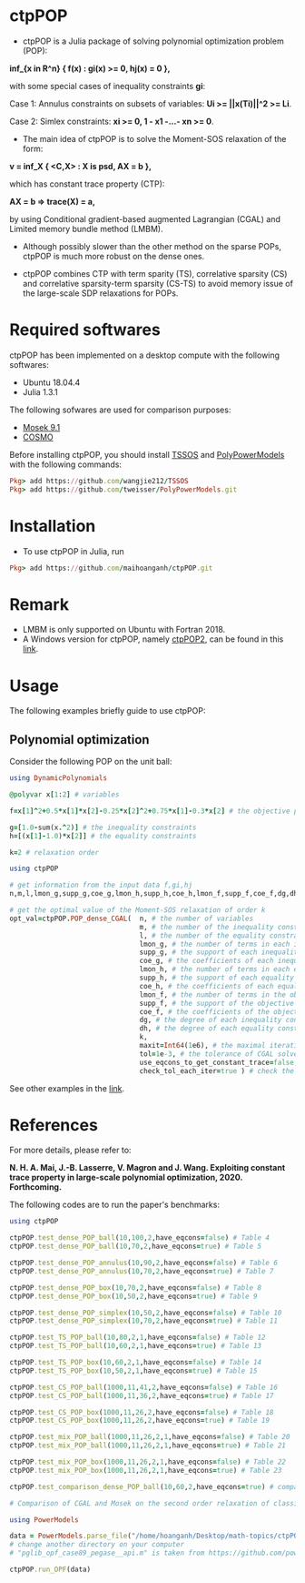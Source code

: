 # ctpPOP
- ctpPOP is a Julia package of solving polynomial optimization problem (POP):

**inf_{x in R^n} { f(x) : gi(x) >= 0, hj(x) = 0 },**

with some special cases of inequality constraints **gi**:

Case 1: Annulus constraints on subsets of variables: **Ui >= ||x(Ti)||^2 >= Li**.

Case 2: Simlex constraints: **xi >= 0, 1 - x1 -...- xn >= 0**.

- The main idea of ctpPOP is to solve the Moment-SOS relaxation of the form:

**v = inf_X { <C,X> : X is psd, AX = b },**

which has constant trace property (CTP):

**AX = b => trace(X) = a,**

by using Conditional gradient-based augmented Lagrangian (CGAL) and Limited memory bundle method (LMBM).

- Although possibly slower than the other method on the sparse POPs, ctpPOP is much more robust on the dense ones.

- ctpPOP combines CTP with term sparity (TS), correlative sparsity (CS) and correlative sparsity-term sparsity (CS-TS) to avoid memory issue of the large-scale SDP relaxations for POPs.


# Required softwares
ctpPOP has been implemented on a desktop compute with the following softwares:
- Ubuntu 18.04.4
- Julia 1.3.1

The following sofwares are used for comparison purposes:
- [Mosek 9.1](https://www.mosek.com)
- [COSMO](https://github.com/oxfordcontrol/COSMO.jl)

Before installing ctpPOP, you should install [TSSOS](https://github.com/wangjie212/TSSOS) and [PolyPowerModels](https://github.com/tweisser/PolyPowerModels) with the following commands:
```ruby
Pkg> add https://github.com/wangjie212/TSSOS
Pkg> add https://github.com/tweisser/PolyPowerModels.git
```

# Installation
- To use ctpPOP in Julia, run
```ruby
Pkg> add https://github.com/maihoanganh/ctpPOP.git
```

# Remark
- LMBM is only supported on Ubuntu with Fortran 2018.
- A Windows version for ctpPOP, namely [ctpPOP2](https://github.com/maihoanganh/ctpPOP2), can be found in this [link](https://github.com/maihoanganh/ctpPOP2).

# Usage
The following examples briefly guide to use ctpPOP:

## Polynomial optimization
Consider the following POP on the unit ball:
```ruby
using DynamicPolynomials

@polyvar x[1:2] # variables

f=x[1]^2+0.5*x[1]*x[2]-0.25*x[2]^2+0.75*x[1]-0.3*x[2] # the objective polynomial to minimize

g=[1.0-sum(x.^2)] # the inequality constraints
h=[(x[1]-1.0)*x[2]] # the equality constraints

k=2 # relaxation order

using ctpPOP

# get information from the input data f,gi,hj
n,m,l,lmon_g,supp_g,coe_g,lmon_h,supp_h,coe_h,lmon_f,supp_f,coe_f,dg,dh=ctpPOP.get_info(x,f,g,h,sparse=false);

# get the optimal value of the Moment-SOS relaxation of order k
opt_val=ctpPOP.POP_dense_CGAL(  n, # the number of variables
                                m, # the number of the inequality constraints
                                l, # the number of the equality constraints
                                lmon_g, # the number of terms in each inequality constraint
                                supp_g, # the support of each inequality constraint
                                coe_g, # the coefficients of each inequality constraint
                                lmon_h, # the number of terms in each equality constraint
                                supp_h, # the support of each equality constraint
                                coe_h, # the coefficients of each equality constraint
                                lmon_f, # the number of terms in the objective polynomial
                                supp_f, # the support of the objective polynomial
                                coe_f, # the coefficients of the objective polynomial
                                dg, # the degree of each inequality constraint
                                dh, # the degree of each equality constraint
                                k,
                                maxit=Int64(1e6), # the maximal iteration of CGAL solver
                                tol=1e-3, # the tolerance of CGAL solver
                                use_eqcons_to_get_constant_trace=false, # use the equality constraints to get constant trace
                                check_tol_each_iter=true ) # check the tolerance at each iteration
```

See other examples in the [link](https://github.com/maihoanganh/ctpPOP/tree/main/examples).


# References
For more details, please refer to:

**N. H. A. Mai, J.-B. Lasserre, V. Magron and J. Wang. Exploiting constant trace property in large-scale polynomial optimization, 2020. Forthcoming.**

The following codes are to run the paper's benchmarks:
```ruby
using ctpPOP

ctpPOP.test_dense_POP_ball(10,100,2,have_eqcons=false) # Table 4
ctpPOP.test_dense_POP_ball(10,70,2,have_eqcons=true) # Table 5

ctpPOP.test_dense_POP_annulus(10,90,2,have_eqcons=false) # Table 6
ctpPOP.test_dense_POP_annulus(10,70,2,have_eqcons=true) # Table 7

ctpPOP.test_dense_POP_box(10,70,2,have_eqcons=false) # Table 8
ctpPOP.test_dense_POP_box(10,50,2,have_eqcons=true) # Table 9

ctpPOP.test_dense_POP_simplex(10,50,2,have_eqcons=false) # Table 10
ctpPOP.test_dense_POP_simplex(10,70,2,have_eqcons=true) # Table 11

ctpPOP.test_TS_POP_ball(10,80,2,1,have_eqcons=false) # Table 12
ctpPOP.test_TS_POP_ball(10,60,2,1,have_eqcons=true) # Table 13

ctpPOP.test_TS_POP_box(10,60,2,1,have_eqcons=false) # Table 14
ctpPOP.test_TS_POP_box(10,50,2,1,have_eqcons=true) # Table 15

ctpPOP.test_CS_POP_ball(1000,11,41,2,have_eqcons=false) # Table 16
ctpPOP.test_CS_POP_ball(1000,11,36,2,have_eqcons=true) # Table 17

ctpPOP.test_CS_POP_box(1000,11,26,2,have_eqcons=false) # Table 18
ctpPOP.test_CS_POP_box(1000,11,26,2,have_eqcons=true) # Table 19

ctpPOP.test_mix_POP_ball(1000,11,26,2,1,have_eqcons=false) # Table 20
ctpPOP.test_mix_POP_ball(1000,11,26,2,1,have_eqcons=true) # Table 21

ctpPOP.test_mix_POP_box(1000,11,26,2,1,have_eqcons=false) # Table 22
ctpPOP.test_mix_POP_box(1000,11,26,2,1,have_eqcons=true) # Table 23

ctpPOP.test_comparison_dense_POP_ball(10,60,2,have_eqcons=true) # comparison between CGAL and COSMO

# Comparison of CGAL and Mosek on the second order relaxation of classical OPF problem

using PowerModels

data = PowerModels.parse_file("/home/hoanganh/Desktop/math-topics/ctpPOP/codes/ctpPOP/ctpPOP/src/pglib_opf_case89_pegase__api.m")
# change another directory on your computer
# "pglib_opf_case89_pegase__api.m" is taken from https://github.com/power-grid-lib/pglib-opf/tree/master/api

ctpPOP.run_OPF(data)



```
